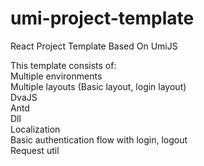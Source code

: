 # umi-project-template
React Project Template Based On UmiJS

This template consists of:\
Multiple environments\
Multiple layouts (Basic layout, login layout)\
DvaJS\
Antd\
Dll\
Localization\
Basic authentication flow with login, logout\
Request util
